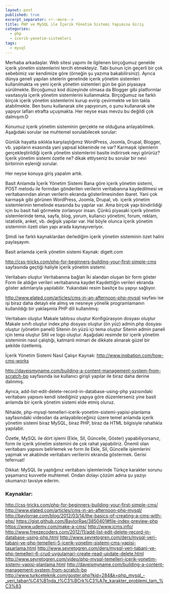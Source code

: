 ```yaml
---
layout: post
published: true
excerpt_separator: <!--more-->
title: PHP ve MySQL ile İçerik Yönetim Sistemi Yapımına Giriş
categories:
  - php
  - icerik-yonetim-sistemleri
tags:
  - mysql
---
```

Merhaba arkadaşlar. Web sitesi yapımı ile ilgilenen birçoğumuz genelde içerik yönetim sistemlerini tercih etmekteyiz. Tabi bunun için geçerli bir çok sebebimiz var kendimize göre (örneğin şu yazıma bakabilirsiniz).  Ayrıca dünya geneli yapılan sitelerin genelinde içerik yönetim sistemleri kullanılmakta ve yeni içerik yönetim sistemleri gün be gün piyasaya sürülmekte. Birçoğumuz kod düzeyinde olmasa da Blogger gibi platformlar vasıtasıyla içerik yönetim sistemlerini kullanmakta. Birçoğumuz ise farklı birçok içerik yönetim sistemlerini kurup evirip çevirmekte ve bin takla atabilmekte. Ben bunu kullanarak site yapıyorum, o şunu kullanarak site yapıyor lafları etrafta uçuşmakta. Her neyse esas mevzu bu değildi çok dalmışım:D

<!--more-->

Konumuz içerik yönetim sisteminin gerçekte ne olduğuna anlayabilmek. Aşağıdaki sorular ise muhtemel sorulabilecek sorular:

Günlük hayatta sıklıkla karşılaştığımız WordPress, Joomla, Drupal, Blogger, vb. yapıların esasında yani yapısal kökeninde ne var?
Karmaşık işlemlerin gerçekleştirildiği içerik yönetim sistemlerini basite indirirsek neyi görürüz?
İçerik yönetim sistemi özetle ne?
dikak ettiyseniz bu sorular bir nevi birbirinin eşleniği sorular.

Her neyse konuya giriş yapalım artık.

Basit Anlamda İçerik Yönetim Sistemi
Bana göre içerik yönetim sistemi, POST metodu ile formdan gönderilen verilerin veritabanına kaydedilmesi ve veritabanından alınan verilerin ekranda gösterilmesinden ibaret. Yani çok karmaşık gibi görünen WordPress, Joomla, Drupal, vb. içerik yönetim sistemlerinin temelinde esasında bu yapılar var. Ama birçok yapı bindirildiği için bu basit hali görmekte zorlanıyor insan. Çünkü piyasaki içerik yönetim sistemlerinde tema, sayfa,  blog, yorum, kullanıcı yönetimi, forum, reklam, istatistik, anket, vb. değişik yapılar var. Hal böyle olunca içerik yönetim sisteminin özeti olan yapı arada kaynayıveriyor.

Şimdi ise farklı kaynaklardan derlediğim içerik yönetim sisteminin özet halini paylaşayım.

Basit anlamda içerik yönetim sistemi
Kaynak: digett.com

http://css-tricks.com/php-for-beginners-building-your-first-simple-cms sayfasında geçtiği haliyle içerik yönetim sistemi:

Veritabanı oluştur
Veritabanına bağlan
İki alandan oluşan bir form göster
Form ile aldığın verileri veritabanına kaydet
Kaydettiğin verileri ekranda göster
adımlarıyla yapılabilir. Yukarıdaki resim basitçe bu yapıyı sağlıyor.

http://www.elated.com/articles/cms-in-an-afternoon-php-mysql sayfası ise işi biraz daha detaylı ele almış ve nesneye yönelik programlamanın kullanıldığı bir yaklaşımla PHP dili kullanılmış:

Veritabanı oluştur
Makale tablosu oluştur
Konfigürasyon dosyası oluştur
Makale sınıfı oluştur
index.php dosyası oluştur (ön yüz)
admin.php dosyası oluştur (yönetim paneli)
Sitenin ön yüzü içi tema oluştur
Sitenin admin paneli için tema oluştur
Sitil ve logo oluştur.
Aşağıdaki resimde bir içerik yönetim sisteminin nasıl çalıştığı, katmanlı mimari de dikkate alınarak güzel bir şekilde özetlemiş.

İçerik Yönetim Sistemi Nasıl Çalışır
Kaynak: http://www.inqbation.com/how-cms-works

http://daveismyname.com/building-a-content-management-system-from-scratch-bp sayfasında ise kullanıcı girişli yapılar ile biraz daha derine dalınmış.

Ayrıca, add-list-edit-delete-record-in-database-using-php yazısındaki veritabanı yapısını kendi istediğiniz yapıya göre düzenlerseniz yine basit anlamda bir içerik yönetim sistemi elde etmiş oluruz.

Nihaide, php-mysql-temelleri-icerik-yonetim-sistemi-yapisi-planlama sayfasındaki videodan da anlayabileceğiniz üzere temel anlamda  içerik yönetim sistemi biraz MySQL, biraz PHP, biraz da HTML bilgisiyle rahatlıkla yapılabir.

Özetle, MySQL ile dört işlemi (Ekle, Sil, Güncelle, Göster) yapabiliyorsanız, form ile içerik yönetim sistemini de çok rahat yapabiliriz. Önemli olan veritabanı yapısını belirlemek ve form ile  Ekle, Sil, Güncelle işlemlerini yapmak ve akabinde veritabanı verilerini  ekranda göstermek. Gerisi teferruat!

Dikkat: MySQL ile yaptığınız veritabanı işlemlerinde Türkçe karakter sorunu yaşamanız kuvvetle muhtemel. Ondan dolayı çözüm adına şu yazıyı okumanızı tavsiye ederim.

### Kaynaklar:
http://css-tricks.com/php-for-beginners-building-your-first-simple-cms/
http://www.elated.com/articles/cms-in-an-afternoon-php-mysql/
http://baylorrae.com/blog/2012/03/14/the-basics-of-creating-a-cms-with-php/
https://gist.github.com/BaylorRae/3850401#file-index-preview-php
https://www.udemy.com/make-a-cms/
http://www.icms.info/
http://www.freezecoders.com/2012/11/add-list-edit-delete-record-in-database-using-php.html
http://www.seyretogren.com/ders/mysql-veri-tabani-ve-php-temelleri-5-icerik-yonetim-sistemi-cms-yapisi-tasarlama.html
http://www.seyretogren.com/ders/mysql-veri-tabani-ve-php-temelleri-6-crud-uygulamari-create-read-update-delete.html
http://www.seyretogren.com/video/php-mysql-temelleri-icerik-yonetim-sistemi-yapisi-planlama.html
http://daveismyname.com/building-a-content-management-system-from-scratch-bp
http://www.turkceteknik.com/goster.php?kid=284&k=php_mysql_-_veri_taban%C4%B1nda_t%C3%BCrk%C3%A7e_karakter_problemi_tam_%C3%83
